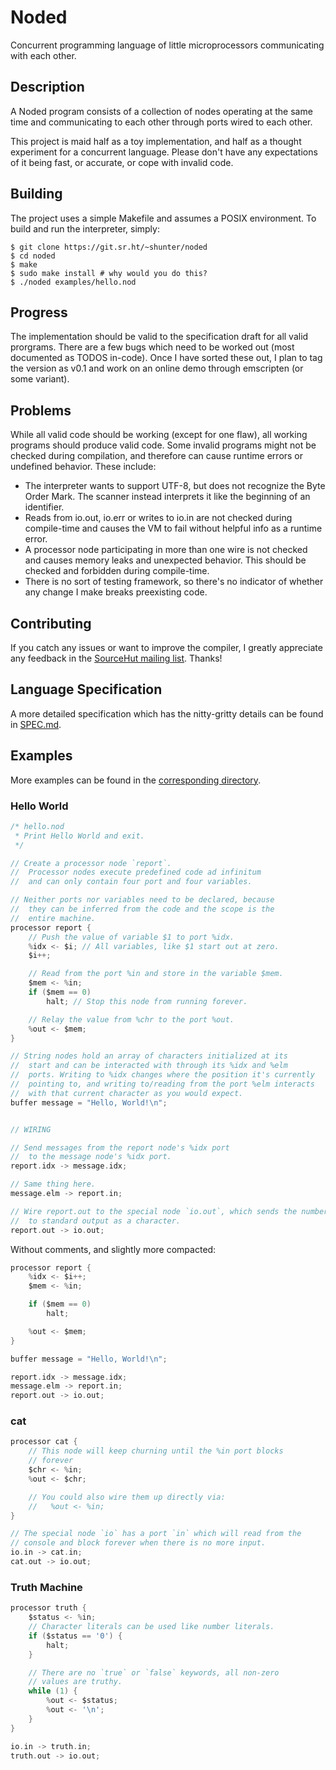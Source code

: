 # Noded
Concurrent programming language of little microprocessors
communicating with each other.

## Description

A Noded program consists of a collection of nodes operating at the
same time and communicating to each other through ports wired to each
other.

This project is maid half as a toy implementation, and half as a
thought experiment for a concurrent language. Please don't have any
expectations of it being fast, or accurate, or cope with invalid code.

## Building

The project uses a simple Makefile and assumes a POSIX environment. To
build and run the interpreter, simply:

```
$ git clone https://git.sr.ht/~shunter/noded
$ cd noded
$ make
$ sudo make install # why would you do this?
$ ./noded examples/hello.nod
```

## Progress

The implementation should be valid to the specification draft for all
valid prorgrams. There are a few bugs which need to be worked out
(most documented as TODOS in-code). Once I have sorted these out, I
plan to tag the version as v0.1 and work on an online demo through
emscripten (or some variant).

## Problems

While all valid code should be working (except for one flaw), all working
programs should produce valid code. Some invalid programs might not
be checked during compilation, and therefore can cause runtime errors or
undefined behavior. These include:

- The interpreter wants to support UTF-8, but does not recognize the
  Byte Order Mark. The scanner instead interprets it like the
  beginning of an identifier.
- Reads from io.out, io.err or writes to io.in are not checked during
  compile-time and causes the VM to fail without helpful info as a runtime
  error.
- A processor node participating in more than one wire is not checked and
  causes memory leaks and unexpected behavior. This should be checked and
  forbidden during compile-time.
- There is no sort of testing framework, so there's no indicator of whether
  any change I make breaks preexisting code.

## Contributing

If you catch any issues or want to improve the compiler, I greatly
appreciate any feedback in the 
[SourceHut mailing list](https://lists.sr.ht/~shunter/public-inbox).
Thanks!

## Language Specification

A more detailed specification which has the nitty-gritty details can
be found in [SPEC.md](./SPEC.md).

## Examples

More examples can be found in the [corresponding
directory](./examples).

### Hello World

```c
/* hello.nod
 * Print Hello World and exit.
 */

// Create a processor node `report`.
//  Processor nodes execute predefined code ad infinitum
//  and can only contain four port and four variables.

// Neither ports nor variables need to be declared, because
//  they can be inferred from the code and the scope is the
//  entire machine.
processor report {
	// Push the value of variable $1 to port %idx.
	%idx <- $i; // All variables, like $1 start out at zero.
	$i++;

	// Read from the port %in and store in the variable $mem.
	$mem <- %in;
	if ($mem == 0)
		halt; // Stop this node from running forever.

	// Relay the value from %chr to the port %out.
	%out <- $mem;
}

// String nodes hold an array of characters initialized at its
//  start and can be interacted with through its %idx and %elm
//  ports. Writing to %idx changes where the position it's currently
//  pointing to, and writing to/reading from the port %elm interacts
//  with that current character as you would expect.
buffer message = "Hello, World!\n";


// WIRING

// Send messages from the report node's %idx port
//  to the message node's %idx port.
report.idx -> message.idx;

// Same thing here.
message.elm -> report.in;

// Wire report.out to the special node `io.out`, which sends the number
//  to standard output as a character.
report.out -> io.out;
```

Without comments, and slightly more compacted:

```c
processor report {
	%idx <- $i++;
	$mem <- %in;

	if ($mem == 0)
		halt;

	%out <- $mem;
}

buffer message = "Hello, World!\n";

report.idx -> message.idx;
message.elm -> report.in;
report.out -> io.out;
```

### cat

```c
processor cat {
	// This node will keep churning until the %in port blocks
	// forever
	$chr <- %in;
	%out <- $chr;

	// You could also wire them up directly via:
	//   %out <- %in;
}

// The special node `io` has a port `in` which will read from the
// console and block forever when there is no more input.
io.in -> cat.in;
cat.out -> io.out;
```

### Truth Machine

```c
processor truth {
	$status <- %in;
	// Character literals can be used like number literals.
	if ($status == '0') {
		halt;
	}

	// There are no `true` or `false` keywords, all non-zero
	// values are truthy.
	while (1) {
		%out <- $status;
		%out <- '\n';
	}
}

io.in -> truth.in;
truth.out -> io.out;
```

